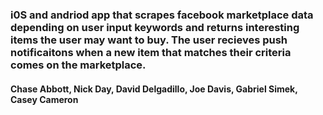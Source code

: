 ### i0S and andriod app that scrapes facebook marketplace data depending on user input keywords and returns interesting items the user may want to buy. The user recieves push notificaitons when a new item that matches their criteria comes on the marketplace.  

#### Chase Abbott, Nick Day, David Delgadillo, Joe Davis, Gabriel Simek, Casey Cameron
